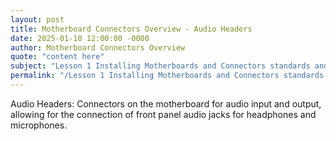 ```yaml
---
layout: post
title: Motherboard Connectors Overview - Audio Headers
date: 2025-01-10 12:00:00 -0000
author: Motherboard Connectors Overview
quote: "content here"
subject: "Lesson 1 Installing Motherboards and Connectors standards and specifications"
permalink: "/Lesson 1 Installing Motherboards and Connectors standards and specifications/Motherboard Connectors Overview/Motherboard Connectors Overview - Audio Headers"
---
```


Audio Headers: Connectors on the motherboard for audio input and output, allowing for the connection of front panel audio jacks for headphones and microphones.
